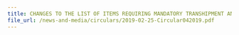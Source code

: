 ```yaml
---
title: CHANGES TO THE LIST OF ITEMS REQUIRING MANDATORY TRANSHIPMENT AND TRANSIT PERMITS UNDER THE FOURTH AND FIFTH SCHEDULES OF THE STRATEGIC GOODS (CONTROL) REGULATIONS (SGCR)
file_url: /news-and-media/circulars/2019-02-25-Circular042019.pdf
---
```

